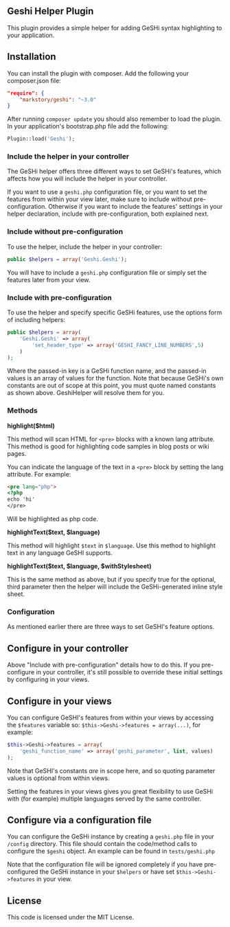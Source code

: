 ## Geshi Helper Plugin

This plugin provides a simple helper for adding GeSHi syntax highlighting to
your application.

## Installation

You can install the plugin with composer. Add the following your composer.json file:

```json
"require": {
	"markstory/geshi": "~3.0"
}
```

After running `composer update` you should also remember to load the plugin.
In your application's bootstrap.php file add the following:

```php
Plugin::load('Geshi');
```

### Include the helper in your controller

The GeSHi helper offers three different ways to set GeSHi's features, which
affects how you will include the helper in your controller.

If you want to use a `geshi.php` configuration file, or you want to set the
features from within your view later, make sure to include without
pre-configuration. Otherwise if you want to include the features' settings
in your helper declaration, include with pre-configuration, both explained
next.

### Include without pre-configuration

To use the helper, include the helper in your controller:

```php
public $helpers = array('Geshi.Geshi');
```

You will have to include a `geshi.php` configuration file or simply set the
features later from your view.

### Include with pre-configuration

To use the helper and specify specific GeSHi features, use the options form
of including helpers:

```php
public $helpers = array(
	'Geshi.Geshi' => array(
		'set_header_type' => array('GESHI_FANCY_LINE_NUMBERS',5)
	)
);
```

Where the passed-in key is a GeSHi function name, and the passed-in values
is an array of values for the function. Note that because GeSHi's own
constants are out of scope at this point, you must quote named constants as
shown above. GeshiHelper will resolve them for you.

### Methods

**highlight($html)**

This method will scan HTML for `<pre>` blocks with a known lang attribute. This
method is good for highlighting code samples in blog posts or wiki pages.

You can indicate the language of the text in a `<pre>` block by setting the lang
attribute.  For example:

```html
<pre lang="php">
<?php
echo 'hi'
</pre>
```

Will be highlighted as php code.

**highlightText($text, $language)**

This method will highlight `$text` in `$language`.  Use this method to
highlight text in any language GeSHI supports.

**highlightText($text, $language, $withStylesheet)**

This is the same method as above, but if you specify true for the optional,
third parameter then the helper will include the GeSHi-generated inline style
sheet.

### Configuration

As mentioned earlier there are three ways to set GeSHI's feature options.

## Configure in your controller

Above "Include with pre-configuration" details how to do this. If you pre-configure
in your controller, it's still possible to override these initial settings by
configuring in your views.

## Configure in your views

You can configure GeSHI's features from within your views
by accessing the `$features` variable so: `$this->Geshi->features = array(...)`, for example:

```php
$this->Geshi->features = array(
	'geshi_function_name' => array('geshi_parameter', list, values)
);
```

Note that GeSHI's constants _are_ in scope here, and so quoting parameter
values is optional from within views.

Setting the features in your views gives you great flexibility to use GeSHi with (for example)
multiple languages served by the same controller.

## Configure via a configuration file

You can configure the GeSHi instance by creating a `geshi.php` file in your
`/config` directory.  This file should contain the code/method calls to
configure the `$geshi` object.  An example can be found in
`tests/geshi.php`

Note that the configuration file will be ignored completely if you have pre-configured
the GeSHi instance in your `$helpers` or have set `$this->Geshi->features` in your view.

## License

This code is licensed under the MIT License.
